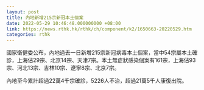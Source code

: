 ```yaml
---
layout: post
title: 內地新增215宗新冠本土個案
date: 2022-05-29 10:46:48.000000000 +08:00
link: https://news.rthk.hk/rthk/ch/component/k2/1650663-20220529.htm
categories: rthk
---
```


國家衛健委公布，內地過去一日新增215宗新冠病毒本土個案，當中54宗屬本土確診，上海佔29宗、北京14宗、天津7宗。本土無症狀感染個案有161宗，上海佔93宗、河北13宗、吉林10宗、遼寧8宗、北京7宗。

內地至今累計超過22萬4千宗確診，5226人不治，超過21萬5千人康復出院。
